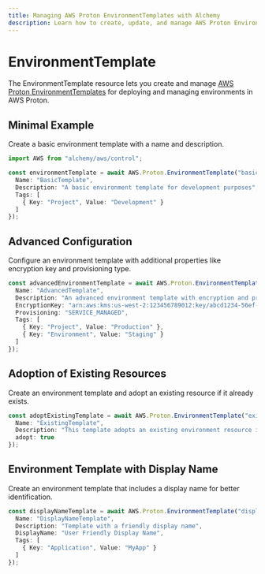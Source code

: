 ```yaml
---
title: Managing AWS Proton EnvironmentTemplates with Alchemy
description: Learn how to create, update, and manage AWS Proton EnvironmentTemplates using Alchemy Cloud Control.
---
```


# EnvironmentTemplate

The EnvironmentTemplate resource lets you create and manage [AWS Proton EnvironmentTemplates](https://docs.aws.amazon.com/proton/latest/userguide/) for deploying and managing environments in AWS Proton.

## Minimal Example

Create a basic environment template with a name and description.

```ts
import AWS from "alchemy/aws/control";

const environmentTemplate = await AWS.Proton.EnvironmentTemplate("basicEnvironmentTemplate", {
  Name: "BasicTemplate",
  Description: "A basic environment template for development purposes",
  Tags: [
    { Key: "Project", Value: "Development" }
  ]
});
```

## Advanced Configuration

Configure an environment template with additional properties like encryption key and provisioning type.

```ts
const advancedEnvironmentTemplate = await AWS.Proton.EnvironmentTemplate("advancedEnvironmentTemplate", {
  Name: "AdvancedTemplate",
  Description: "An advanced environment template with encryption and provisioning options",
  EncryptionKey: "arn:aws:kms:us-west-2:123456789012:key/abcd1234-56ef-78gh-90ij-klmnopqrstuv",
  Provisioning: "SERVICE_MANAGED",
  Tags: [
    { Key: "Project", Value: "Production" },
    { Key: "Environment", Value: "Staging" }
  ]
});
```

## Adoption of Existing Resources

Create an environment template and adopt an existing resource if it already exists.

```ts
const adoptExistingTemplate = await AWS.Proton.EnvironmentTemplate("existingEnvironmentTemplate", {
  Name: "ExistingTemplate",
  Description: "This template adopts an existing environment resource if found.",
  adopt: true
});
```

## Environment Template with Display Name

Create an environment template that includes a display name for better identification.

```ts
const displayNameTemplate = await AWS.Proton.EnvironmentTemplate("displayNameTemplate", {
  Name: "DisplayNameTemplate",
  Description: "Template with a friendly display name",
  DisplayName: "User Friendly Display Name",
  Tags: [
    { Key: "Application", Value: "MyApp" }
  ]
});
```